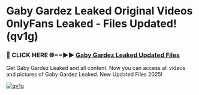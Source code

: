 # Gaby Gardez Leaked Original Videos 0nlyFans Leaked - Files Updated! (qv1g)

<h3>🔴 CLICK HERE 🌐==►► <a href="https://tinyurl.com/2jnfzry5" rel="nofollow">Gaby Gardez Leaked Updated Files</a></h3>

Get Gaby Gardez Leaked and all content. Now you can access all videos and pictures of Gaby Gardez Leaked. New Updated Files 2025!

[![qv1g](https://i.imgur.com/GyGTBgg.gif)](https://tinyurl.com/2jnfzry5)
